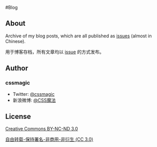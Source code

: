 #Blog

## About

Archive of my blog posts, which are all published as [issues](https://github.com/cssmagic/blog/issues?state=open) (almost in Chinese).

用于博客存档，所有文章均以 [issue](https://github.com/cssmagic/blog/issues?state=open) 的方式发布。

## Author

### cssmagic

* Twitter: [@cssmagic](https://twitter.com/cssmagic)
* 新浪微博: [@CSS魔法](http://weibo.com/cssmagic)

## License

[Creative Commons BY-NC-ND 3.0](http://creativecommons.org/licenses/by-nc-nd/3.0/)

[自由转载-保持署名-非商用-非衍生 (CC 3.0)](http://creativecommons.org/licenses/by-nc-nd/3.0/deed.zh)
